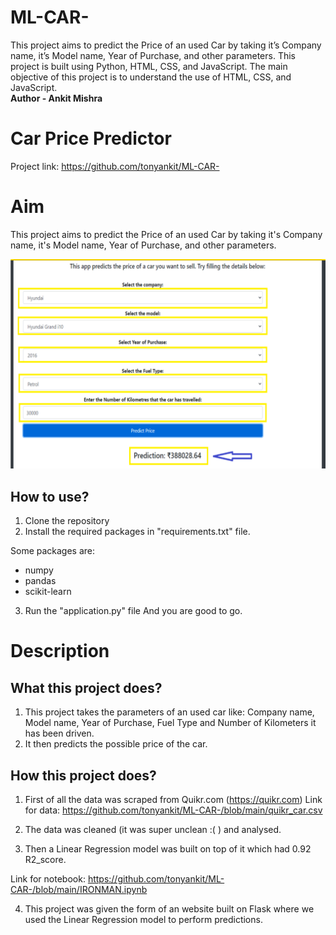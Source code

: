 # ML-CAR-
This project aims to predict the Price of an used Car by taking it’s Company name, it’s Model name, Year of Purchase, and other parameters.  This project is built using Python, HTML, CSS, and JavaScript. The main objective of this project is to understand the use of HTML, CSS, and JavaScript. <br>
<b> Author - Ankit Mishra </b> 

# Car Price Predictor

Project link: https://github.com/tonyankit/ML-CAR-
# Aim

This project aims to predict the Price of an used Car by taking it's Company name, it's Model name, Year of Purchase, and other parameters.

<img src="https://github.com/tonyankit/ML-CAR-/blob/main/predict.png">

## How to use?

1. Clone the repository
2. Install the required packages in "requirements.txt" file.

Some packages are:
 - numpy 
 - pandas 
 - scikit-learn

3. Run the "application.py" file
And you are good to go. 

# Description

## What this project does?

1. This project takes the parameters of an used car like: Company name, Model name, Year of Purchase, Fuel Type and Number of Kilometers it has been driven.
2. It then predicts the possible price of the car.

## How this project does?

1. First of all the data was scraped from Quikr.com (https://quikr.com) 
Link for data: https://github.com/tonyankit/ML-CAR-/blob/main/quikr_car.csv 

2. The data was cleaned (it was super unclean :( ) and analysed.

3. Then a Linear Regression model was built on top of it which had 0.92 R2_score.

Link for notebook: https://github.com/tonyankit/ML-CAR-/blob/main/IRONMAN.ipynb

4. This project was given the form of an website built on Flask where we used the Linear Regression model to perform predictions.

